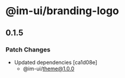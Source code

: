 # @im-ui/branding-logo

## 0.1.5
### Patch Changes

- Updated dependencies [ca1d08e]
  - @im-ui/theme@1.0.0

